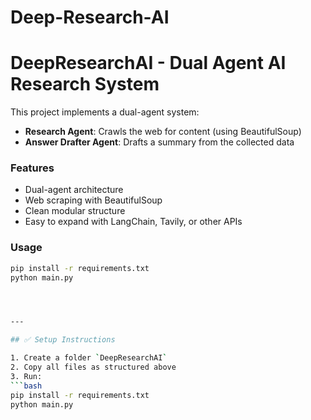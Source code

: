 # Deep-Research-AI
# DeepResearchAI - Dual Agent AI Research System

This project implements a dual-agent system:
- **Research Agent**: Crawls the web for content (using BeautifulSoup)
- **Answer Drafter Agent**: Drafts a summary from the collected data

### Features
- Dual-agent architecture
- Web scraping with BeautifulSoup
- Clean modular structure
- Easy to expand with LangChain, Tavily, or other APIs

### Usage
```bash
pip install -r requirements.txt
python main.py




---

## ✅ Setup Instructions

1. Create a folder `DeepResearchAI`
2. Copy all files as structured above
3. Run:
```bash
pip install -r requirements.txt
python main.py

